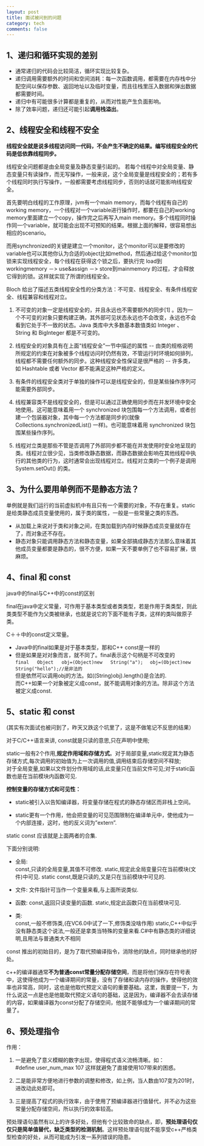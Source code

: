 ```yaml
---
layout: post
title: 面试被问到的问题
category: tech
comments: false
---
```


## 1、递归和循环实现的差别

- 通常递归的代码会比较简洁，循环实现比较复杂。
- 递归调用需要额外的时间和空间消耗：每一次函数调用，都需要在内存栈中分配空间以保存参数、返回地址以及临时变量，而且往栈里压入数据和弹出数据都需要时间。
- 递归中有可能很多计算都是重复的，从而对性能产生负面影响。
- 除了效率问题，递归还可能引起**调用栈溢出**。

## 2、线程安全和线程不安全
**线程安全就是说多线程访问同一代码，不会产生不确定的结果。编写线程安全的代码是低依靠线程同步。**


线程安全问题都是由全局变量及静态变量引起的。
若每个线程中对全局变量、静态变量只有读操作，而无写操作，一般来说，这个全局变量是线程安全的；若有多个线程同时执行写操作，一般都需要考虑线程同步，否则的话就可能影响线程安全。

首先要明白线程的工作原理，jvm有一个main   memory，而每个线程有自己的working   memory，一个线程对一个variable进行操作时，都要在自己的working   memory里面建立一个copy，操作完之后再写入main   memory。多个线程同时操作同一个variable，就可能会出现不可预知的结果。根据上面的解释，很容易想出相应的scenario。 

而用synchronized的关键是建立一个monitor，这个monitor可以是要修改的variable也可以其他你认为合适的object比如method，然后通过给这个monitor加锁来实现线程安全，每个线程在获得这个锁之后，要执行完   load到workingmemory   －>   use&assign   －>   store到mainmemory   的过程，才会释放它得到的锁。这样就实现了所谓的线程安全。

Bloch 给出了描述五类线程安全性的分类方法：不可变、线程安全、有条件线程安全、线程兼容和线程对立。

1. 不可变的对象一定是线程安全的，并且永远也不需要额外的同步[1]  。因为一个不可变的对象只要构建正确，其外部可见状态永远也不会改变，永远也不会看到它处于不一致的状态。Java 类库中大多数基本数值类如 Integer 、 String 和 BigInteger 都是不可变的。

2. 线程安全的对象具有在上面“线程安全”一节中描述的属性 -- 由类的规格说明所规定的约束在对象被多个线程访问时仍然有效，不管运行时环境如何排列，线程都不需要任何额外的同步。这种线程安全性保证是很严格的 -- 许多类，如 Hashtable 或者 Vector 都不能满足这种严格的定义。

3. 有条件的线程安全类对于单独的操作可以是线程安全的，但是某些操作序列可能需要外部同步。

4. 线程兼容类不是线程安全的，但是可以通过正确使用同步而在并发环境中安全地使用。这可能意味着用一个 synchronized 块包围每一个方法调用，或者创建一个包装器对象，其中每一个方法都是同步的(就像 Collections.synchronizedList() 一样)。也可能意味着用 synchronized 块包围某些操作序列。

5. 线程对立类是那些不管是否调用了外部同步都不能在并发使用时安全地呈现的类。线程对立很少见，当类修改静态数据，而静态数据会影响在其他线程中执行的其他类的行为，这时通常会出现线程对立。线程对立类的一个例子是调用 System.setOut() 的类。

## 3、为什么要用单例而不是静态方法？

单例就是我们运行的当前虚拟机中有且只有一个需要的对象，不存在重复。static是给类静态成员变量使用的，属于类的属性，一般是一些常量之类的东西。

- 从加载上来说对于类和对象之间，在类加载到内存时候静态成员变量就存在了，而对象还不存在。
- 静态对象只能调用静态方法和静态变量，如果全部搞成静态方法那么意味着其他成员变量都要是静态的，很不方便，如果一天不要单例了也不容易扩展，很麻烦。

## 4、final 和 const

java中的final与C++中的const的区别

final在java中定义常量，可作用于基本类型或者类类型，若是作用于类类型，则此类类型不能作为父类被继承，也就是说它的下面不能有子类，这样的类叫做原子类。  

C＋＋中的const定义常量。


- Java中的final如果是对于基本类型，那和C++ const是一样的  
- 但是如果是对对象而言，就不同了。final表示这个句柄是不可改变的  
  `final   Object   obj=(Object)new   String("a");  `
 ` obj=(Object)new   String("hello");//是非法的  `  
  但是依然可以调用obj的方法。如((String)obj).length()是合法的.    
 而C++如果一个对象被定义成const，就不能调用对象的方法。除非这个方法被定义成const.

## 5、static 和 const

(其实有次面试也被问到了，昨天又跌这个坑里了，这是不做笔记不反思的结果）

对于C/C++语言来讲, 
const就是只读的意思,只在声明中使用;   

static一般有2个作用,**规定作用域和存储方式**。对于局部变量,static规定其为静态存储方式,每次调用的初始值为上一次调用的值,调用结束后存储空间不释放;   
对于全局变量,如果以文件划分作用域的话,此变量只在当前文件可见;对于static函数也是在当前模块内函数可见. 

**控制变量的存储方式和可见性：**

- static被引入以告知编译器，将变量存储在程式的静态存储区而非栈上空间。

- static更有一个作用，他会把变量的可见范围限制在编译单元中，使他成为一个内部连接，这时，他的反义词为”extern”.

static const 应该就是上面两者的合集. 

下面分别说明:
   
- 全局:  
const,只读的全局变量,其值不可修改. 
static,规定此全局变量只在当前模块(文件)中可见. 
static const,既是只读的,又是只在当前模块中可见的. 

- 文件: 
文件指针可当作一个变量来看,与上面所说类似. 

- 函数: 
const,返回只读变量的函数. 
static,规定此函数只在当前模块可见. 

- 类:   
const,一般不修饰类,(在VC6.0中试了一下,修饰类没啥作用) 
static,C++中似乎没有静态类这个说法,一般还是拿类当特殊的变量来看.C#中有静态类的详细说明,且用法与普通类大不相同


const 推出的初始目的，是为了取代预编译指令，消除他的缺点，同时继承他的好处。

c++的编译器通常**不为普通const常量分配存储空间**，而是将他们保存在符号表中，这使得他成为一个编译期间的常量，没有了存储和读内存的操作，使得他的效率也非常高，同时，这也是他取代预定义语句的重要基础。这里，我要提一下，为什么说这一点是也是他能取代预定义语句的基础，这是因为，编译器不会去读存储的内容，如果编译器为const分配了存储空间，他就不能够成为一个编译期间的常量了。

## 6、预处理指令

作用：

1. 一是避免了意义模糊的数字出现，使得程式语义流畅清晰。如：  
\#define user_num_max 107 这样就避免了直接使用107带来的困惑。

2. 二是能非常方便地进行参数的调整和修改，如上例，当人数由107变为201时，进改动此处即可。

3. 三是提高了程式的执行效率，由于使用了预编译器进行值替代，并不必为这些常量分配存储空间，所以执行的效率较高。

预处理语句虽然有以上的许多好处，但他有个比较致命的缺点，即，**预处理语句仅仅只是简单值替代，缺乏类型的检测机制**。这样预处理语句就不能享受c++严格类型检查的好处，从而可能成为引发一系列错误的隐患。